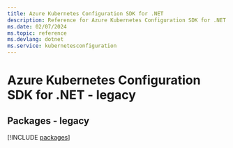 ```yaml
---
title: Azure Kubernetes Configuration SDK for .NET
description: Reference for Azure Kubernetes Configuration SDK for .NET
ms.date: 02/07/2024
ms.topic: reference
ms.devlang: dotnet
ms.service: kubernetesconfiguration
---
```

# Azure Kubernetes Configuration SDK for .NET - legacy
## Packages - legacy
[!INCLUDE [packages](kubernetes-configuration-index.md)]